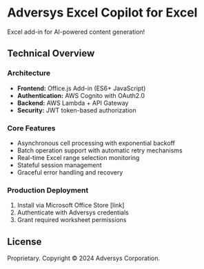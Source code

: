 # Adversys Excel Copilot for Excel

Excel add-in for AI-powered content generation!

## Technical Overview

### Architecture

- **Frontend:** Office.js Add-in (ES6+ JavaScript)
- **Authentication:** AWS Cognito with OAuth2.0
- **Backend:** AWS Lambda + API Gateway
- **Security:** JWT token-based authorization

### Core Features

- Asynchronous cell processing with exponential backoff
- Batch operation support with automatic retry mechanisms
- Real-time Excel range selection monitoring
- Stateful session management
- Graceful error handling and recovery

### Production Deployment

1. Install via Microsoft Office Store [link]
2. Authenticate with Adversys credentials
3. Grant required worksheet permissions


## License

Proprietary. Copyright © 2024 Adversys Corporation.
